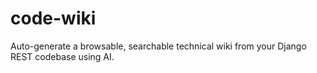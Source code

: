 # code-wiki
Auto-generate a browsable, searchable technical wiki from your Django REST codebase using AI.
